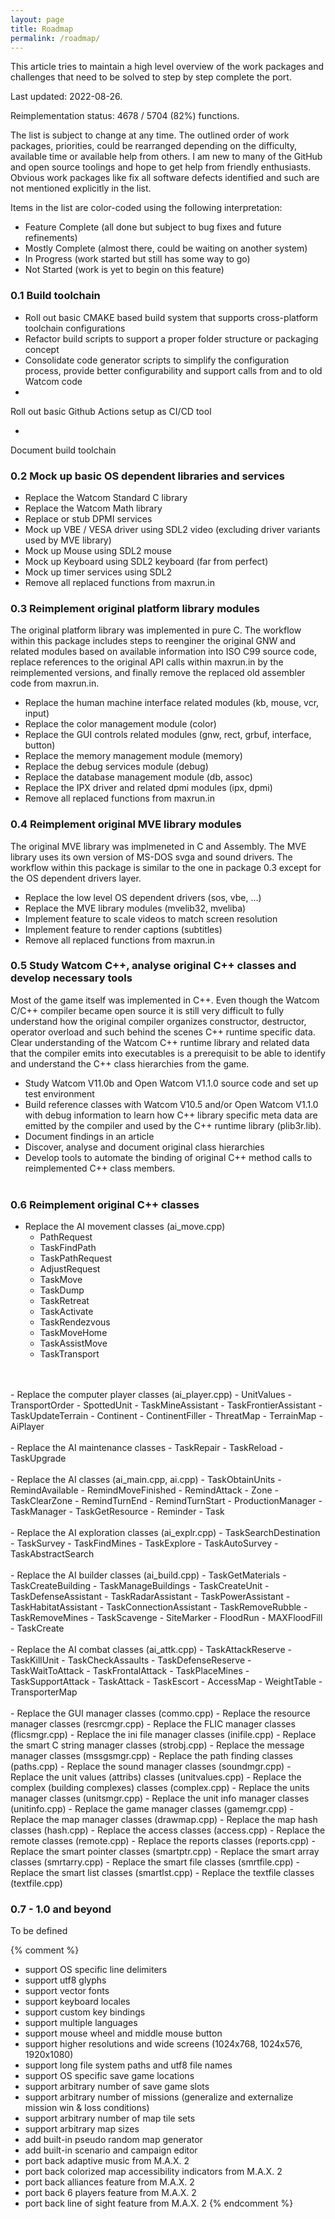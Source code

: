 ```yaml
---
layout: page
title: Roadmap
permalink: /roadmap/
---
```


This article tries to maintain a high level overview of the work packages and challenges that need to be solved to step by step complete the port.

Last updated: 2022-08-26.

Reimplementation status: 4678 / 5704 (82%) functions.

The list is subject to change at any time. The outlined order of work packages, priorities, could be rearranged depending on the difficulty, available time or available help from others. I am new to many of the GitHub and open source toolings and hope to get help from friendly enthusiasts. Obvious work packages like fix all software defects identified and such are not mentioned explicitly in the list.

Items in the list are color-coded using the following interpretation:
- <span class="legend-done">Feature Complete</span> (all done but subject to bug fixes and future refinements)
- <span class="legend-close">Mostly Complete</span> (almost there, could be waiting on another system)
- <span class="legend-inwork">In Progress</span> (work started but still has some way to go)
- Not Started (work is yet to begin on this feature)


### 0.1 Build toolchain
- <span class="legend-done">
  Roll out basic CMAKE based build system that supports cross-platform toolchain configurations
  </span>
- <span class="legend-done">
  Refactor build scripts to support a proper folder structure or packaging concept
  </span>
- <span class="legend-done">
  Consolidate code generator scripts to simplify the configuration process, provide better configurability and support calls from and to old Watcom code
  </span>
-  <span class="legend-done">
  Roll out basic Github Actions setup as CI/CD tool
  </span>
-  <span class="legend-inwork">
  Document build toolchain
  </span>

### 0.2 Mock up basic OS dependent libraries and services
- <span class="legend-done">
  Replace the Watcom Standard C library
  </span>
- <span class="legend-done">
  Replace the Watcom Math library
  </span>
- <span class="legend-done">
  Replace or stub DPMI services
  </span>
- <span class="legend-done">
  Mock up VBE / VESA driver using SDL2 video
  (excluding driver variants used by MVE library)
  </span>
- <span class="legend-done">
  Mock up Mouse using SDL2 mouse
  </span>
- <span class="legend-done">
  Mock up Keyboard using SDL2 keyboard (far from perfect)
  </span>
- <span class="legend-done">
  Mock up timer services using SDL2
  </span>
- <span class="legend-done">
  Remove all replaced functions from maxrun.in
  </span>

### 0.3 Reimplement original platform library modules
The original platform library was implemented in pure C. The workflow within this package includes steps to
 reenginer the original GNW and related modules based on available information into ISO C99 source code,
 replace references to the original API calls within maxrun.in by the reimplemented versions,
 and finally remove the replaced old assembler code from maxrun.in.

- <span class="legend-done">
  Replace the human machine interface related modules (kb, mouse, vcr, input)
  </span>
- <span class="legend-done">
  Replace the color management module (color)
  </span>
- <span class="legend-done">
  Replace the GUI controls related modules (gnw, rect, grbuf, interface, button)
  </span>
- <span class="legend-done">
  Replace the memory management module (memory)
  </span>
- <span class="legend-done">
  Replace the debug services module (debug)
  </span>
- <span class="legend-done">
  Replace the database management module (db, assoc)
  </span>
- <span class="legend-inwork">
  Replace the IPX driver and related dpmi modules (ipx, dpmi)
  </span>
- <span class="legend-close">
  Remove all replaced functions from maxrun.in
  </span>

### 0.4 Reimplement original MVE library modules
The original MVE library was implmeneted in C and Assembly. The MVE library uses its own version of MS-DOS svga and sound drivers.
The workflow within this package is similar to the one in package 0.3 except for the OS dependent drivers layer.

- <span class="legend-inwork">
  Replace the low level OS dependent drivers (sos, vbe, ...)
  </span>
- <span class="legend-inwork">
  Replace the MVE library modules (mvelib32, mveliba)
  </span>
- Implement feature to scale videos to match screen resolution
- Implement feature to render captions (subtitles)
- <span class="legend-none">
  Remove all replaced functions from maxrun.in
  </span>

### 0.5 Study Watcom C++, analyse original C++ classes and develop necessary tools
Most of the game itself was implemented in C++. Even though the Watcom C/C++ compiler became open source it is still very difficult to fully understand how the original compiler organizes constructor, destructor, operator overload and such behind the scenes C++ runtime specific data. Clear understanding of the Watcom C++ runtime library and related data that the compiler emits into executables is a prerequisit to be able to identify and understand the C++ class hierarchies from the game.

- <span class="legend-close">
  Study Watcom V11.0b and Open Watcom V1.1.0 source code and set up test environment
  </span>
- <span class="legend-inwork">
  Build reference classes with Watcom V10.5 and/or Open Watcom V1.1.0 with debug information to learn how C++ library specific meta data are emitted by the compiler and used by the C++ runtime library (plib3r.lib).
  </span>
- <span class="legend-inwork">
  Document findings in an article
  </span>
- Discover, analyse and document original class hierarchies
- Develop tools to automate the binding of original C++ method calls to reimplemented C++ class members.
<br><br>

### 0.6 Reimplement original C++ classes
- Replace the AI movement classes (ai_move.cpp)
  - <span class="legend-done">PathRequest</span>
  - <span class="legend-done">TaskFindPath</span>
  - <span class="legend-done">TaskPathRequest</span>
  - <span class="legend-done">AdjustRequest</span>
  - <span class="legend-done">TaskMove</span>
  - <span class="legend-done">TaskDump</span>
  - <span class="legend-done">TaskRetreat</span>
  - <span class="legend-done">TaskActivate</span>
  - <span class="legend-done">TaskRendezvous</span>
  - <span class="legend-done">TaskMoveHome</span>
  - <span class="legend-done">TaskAssistMove</span>
  - <span class="legend-done">TaskTransport</span>
<br>
<br>
- Replace the computer player classes (ai_player.cpp)
  - <span class="legend-done">UnitValues</span>
  - TransportOrder
  - <span class="legend-done">SpottedUnit</span>
  - <span class="legend-done">TaskMineAssistant</span>
  - <span class="legend-done">TaskFrontierAssistant</span>
  - <span class="legend-done">TaskUpdateTerrain</span>
  - <span class="legend-done">Continent</span>
  - <span class="legend-done">ContinentFiller</span>
  - <span class="legend-done">ThreatMap</span>
  - <span class="legend-done">TerrainMap</span>
  - AiPlayer
<br>
<br>
- Replace the AI maintenance classes
  - <span class="legend-done">TaskRepair</span>
  - <span class="legend-done">TaskReload</span>
  - <span class="legend-done">TaskUpgrade</span>
<br>
<br>
- Replace the AI classes (ai_main.cpp, ai.cpp)
  - <span class="legend-close">TaskObtainUnits</span>
  - <span class="legend-done">RemindAvailable</span>
  - <span class="legend-done">RemindMoveFinished</span>
  - <span class="legend-done">RemindAttack</span>
  - <span class="legend-done">Zone</span>
  - <span class="legend-inwork">TaskClearZone</span>
  - <span class="legend-done">RemindTurnEnd</span>
  - <span class="legend-done">RemindTurnStart</span>
  - ProductionManager
  - TaskManager
  - <span class="legend-done">TaskGetResource</span>
  - <span class="legend-done">Reminder</span>
  - <span class="legend-close">Task</span>
<br>
<br>
- Replace the AI exploration classes (ai_explr.cpp)
  - TaskSearchDestination
  - TaskSurvey
  - TaskFindMines
  - TaskExplore
  - TaskAutoSurvey
  - TaskAbstractSearch
<br>
<br>
- Replace the AI builder classes (ai_build.cpp)
  - TaskGetMaterials
  - TaskCreateBuilding
  - TaskManageBuildings
  - TaskCreateUnit
  - TaskDefenseAssistant
  - TaskRadarAssistant
  - TaskPowerAssistant
  - TaskHabitatAssistant
  - TaskConnectionAssistant
  - TaskRemoveRubble
  - TaskRemoveMines
  - TaskScavenge
  - <span class="legend-done">SiteMarker</span>
  - <span class="legend-done">FloodRun</span>
  - <span class="legend-done">MAXFloodFill</span>
  - TaskCreate
<br>
<br>
- Replace the AI combat classes (ai_attk.cpp)
  - TaskAttackReserve
  - TaskKillUnit
  - TaskCheckAssaults
  - TaskDefenseReserve
  - TaskWaitToAttack
  - TaskFrontalAttack
  - TaskPlaceMines
  - TaskSupportAttack
  - TaskAttack
  - TaskEscort
  - <span class="legend-done">AccessMap</span>
  - <span class="legend-done">WeightTable</span>
  - <span class="legend-done">TransporterMap</span>
<br>
<br>
- <span class="legend-done">
  Replace the GUI manager classes (commo.cpp)
  </span>
- <span class="legend-done">
  Replace the resource manager classes (resrcmgr.cpp)
  </span>
- <span class="legend-done">
  Replace the FLIC manager classes (flicsmgr.cpp)
  </span>
- <span class="legend-done">
  Replace the ini file manager classes (inifile.cpp)
  </span>
- <span class="legend-done">
  Replace the smart C string manager classes (strobj.cpp)
  </span>
- <span class="legend-done">
  Replace the message manager classes (mssgsmgr.cpp)
  </span>
- <span class="legend-done">
  Replace the path finding classes (paths.cpp)
  </span>
- <span class="legend-close">
  Replace the sound manager classes (soundmgr.cpp)
  </span>
- <span class="legend-done">
  Replace the unit values (attribs) classes (unitvalues.cpp)
  </span>
- <span class="legend-close">
  Replace the complex (building complexes) classes (complex.cpp)
  </span>
- <span class="legend-inwork">
  Replace the units manager classes (unitsmgr.cpp)
  </span>
- <span class="legend-inwork">
  Replace the unit info manager classes (unitinfo.cpp)
  </span>
- <span class="legend-done">
  Replace the game manager classes (gamemgr.cpp)
  </span>
- <span class="legend-done">
  Replace the map manager classes (drawmap.cpp)
  </span>
- <span class="legend-done">
  Replace the map hash classes (hash.cpp)
  </span>
- <span class="legend-done">
  Replace the access classes (access.cpp)
  </span>
- <span class="legend-inwork">
  Replace the remote classes (remote.cpp)
  </span>
- <span class="legend-done">
  Replace the reports classes (reports.cpp)
  </span>
- <span class="legend-done">
  Replace the smart pointer classes (smartptr.cpp)
  </span>
- <span class="legend-done">
  Replace the smart array classes (smrtarry.cpp)
  </span>
- <span class="legend-done">
  Replace the smart file classes (smrtfile.cpp)
  </span>
- <span class="legend-done">
  Replace the smart list classes (smartlst.cpp)
  </span>
- <span class="legend-done">
  Replace the textfile classes (textfile.cpp)
  </span>

### 0.7 - 1.0 and beyond
To be defined

{% comment %}
- support OS specific line delimiters
- support utf8 glyphs
- support vector fonts
- support keyboard locales
- support custom key bindings
- support multiple languages
- support mouse wheel and middle mouse button
- support higher resolutions and wide screens (1024x768, 1024x576, 1920x1080)
- support long file system paths and utf8 file names
- support OS specific save game locations
- support arbitrary number of save game slots
- support arbitrary number of missions (generalize and externalize mission win & loss conditions)
- support arbitrary number of map tile sets
- support arbitrary map sizes
- add built-in pseudo random map generator
- add built-in scenario and campaign editor
- port back adaptive music from M.A.X. 2
- port back colorized map accessibility indicators from M.A.X. 2
- port back alliances feature from M.A.X. 2
- port back 6 players feature from M.A.X. 2
- port back line of sight feature from M.A.X. 2
{% endcomment %}

